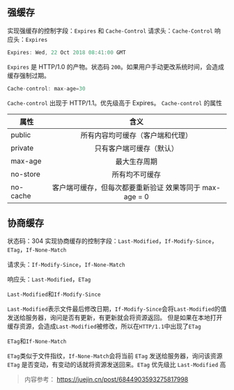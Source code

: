 ## 强缓存

实现强缓存的控制字段：`Expires` 和 `Cache-Control`
请求头：`Cache-Control`
响应头：`Expires`

```javascript
Expires: Wed, 22 Oct 2018 08:41:00 GMT
```

`Expires` 是 HTTP/1.0 的产物。状态码 `200`。如果用户手动更改系统时间，会造成缓存强制过期。

```javascript
Cache-control: max-age=30
```

`Cache-control` 出现于 HTTP/1.1。优先级高于 Expires。
`Cache-control` 的属性

| 属性     |                          含义                           |
| -------- | :-----------------------------------------------------: |
| public   |            所有内容均可缓存（客户端和代理）             |
| private  |                只有客户端可缓存（默认）                 |
| max-age  |                      最大生存周期                       |
| no-store |                     所有均不可缓存                      |
| no-cache | 客户端可缓存，但每次都要重新验证 效果等同于 max-age = 0 |

## 协商缓存

状态码：304
实现协商缓存的控制字段：`Last-Modified`，`If-Modify-Since`，`ETag`，`If-None-Match`

请求头：`If-Modify-Since`，`If-None-Match`

响应头：`Last-Modified`，`ETag`

`Last-Modified`和`If-Modify-Since`

`Last-Modified`表示文件最后修改日期，`If-Modify-Since`会将`Last-Modified`的值发送给服务器，询问是否有更新，有更新就会将资源返回。
但是如果在本地打开缓存资源，会造成`Last-Modified`被修改，所以在`HTTP/1.1`中出现了`ETag`

`ETag`和`If-None-Match`

`ETag`类似于文件指纹，`If-None-Match`会将当前 `ETag` 发送给服务器，询问该资源 `ETag` 是否变动，有变动的话就将资源发送回来。`ETag` 优先级比 `Last-Modified` 高

> 内容参考： https://juejin.cn/post/6844903593275817998

